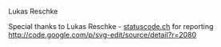 Lukas Reschke

Special thanks to Lukas Reschke - [statuscode.ch](http://statuscode.ch/) for reporting http://code.google.com/p/svg-edit/source/detail?r=2080
